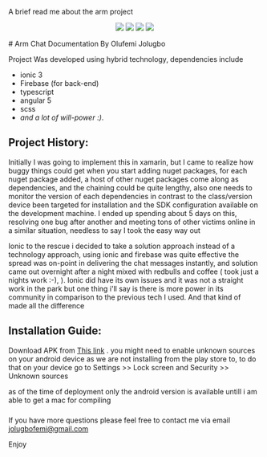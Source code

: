A brief read me about the arm project


<p align="center">
  <img src="https://drive.google.com/open?id=1M4ZlZo0p4BFgP-reQJezyMWmkQh7NtPb" />
  <img src="https://drive.google.com/open?id=1VQEiLzXtyeVXZroWY9NX0uyG4R5wfyCF"/>
  <img src="https://drive.google.com/open?id=1F_4w2NxqgA5Wlb38eFOATFNbHsdr9jgM" />
  <img src="https://drive.google.com/open?id=1CCRc0wGFxEstzJSJL7Q51JVuI-aZ3YKs"/>
</p>
# Arm Chat Documentation By Olufemi Jolugbo

Project Was developed using hybrid technology, dependencies include 

* ionic 3
* Firebase (for back-end)
* typescript
* angular 5
* scss
* *and a lot of will-power :)*.


## Project History:

Initially I was going to implement this in xamarin, but I came to realize how buggy things could get when you start adding nuget packages, for each nuget package added, a host of other nuget packages come along as dependencies, and the chaining could be quite lengthy, also one needs to monitor the version of each dependencies in contrast to the class/version device been targeted for installation and the SDK configuration available on the development machine. I ended up spending about 5 days on this, resolving one bug after another and meeting tons of other victims online in a similar situation, needless to say I took the easy way out

Ionic to the rescue
i decided to take a solution approach instead of a technology approach, using ionic and firebase was quite effective the spread was on-point in delivering the chat messages instantly, and solution came out overnight after a night mixed with redbulls and coffee ( took just a nights work :-), ). Ionic did have its own issues and it was not a straight work in the park but one thing i'll say is there is more power in its community in comparison to the previous tech I used. And that kind of made all the difference



## Installation Guide:

Download APK from [This link](https://drive.google.com/open?id=1KeOG0-ntSGG_qyaRazEHI2N3KxaxUwfF) .  you might need to enable unknown sources on your android device as we are not installing from the play store to, to do that on your device go to Settings >> Lock screen and Security >> Unknown sources

as of the time of deployment only the android version is available untill i am able to get a mac for compiling 

###
If you have more questions please feel free to contact me via email jolugbofemi@gmail.com

Enjoy